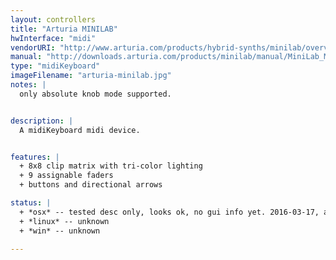 ```yaml
---
layout: controllers
title: "Arturia MINILAB"
hwInterface: "midi"
vendorURI: "http://www.arturia.com/products/hybrid-synths/minilab/overview"
manual: "http://downloads.arturia.com/products/minilab/manual/MiniLab_Manual_EN.pdf"
type: "midiKeyboard"
imageFilename: "arturia-minilab.jpg"
notes: |
  only absolute knob mode supported.


description: |
  A midiKeyboard midi device.


features: |
  + 8x8 clip matrix with tri-color lighting
  + 9 assignable faders
  + buttons and directional arrows

status: |
  + *osx* -- tested desc only, looks ok, no gui info yet. 2016-03-17, adc
  + *linux* -- unknown
  + *win* -- unknown

---
```

